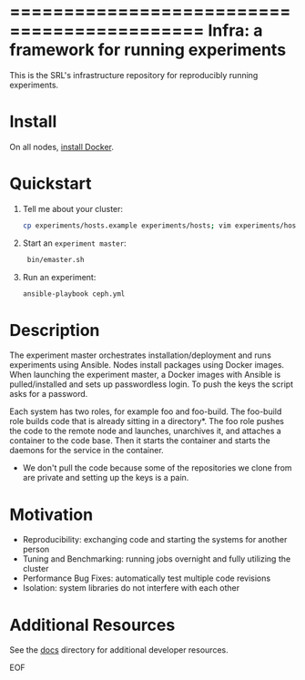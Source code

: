 ============================================
Infra: a framework for running experiments
============================================

This is the SRL's infrastructure repository for reproducibly running experiments.

Install
======

On all nodes, [install Docker](https://docs.docker.com/engine/installation/).

Quickstart
==========

1. Tell me about your cluster:

   ```bash
   cp experiments/hosts.example experiments/hosts; vim experiments/hosts
   ```

2. Start an ``experiment master``:

    ```bash
     bin/emaster.sh
     ```

3. Run an experiment:

    ```bash
    ansible-playbook ceph.yml
    ```

Description
===========

The experiment master orchestrates installation/deployment and runs experiments using Ansible. Nodes install packages using Docker images. When launching the experiment master, a Docker images with Ansible is pulled/installed and sets up passwordless login. To push the keys the script asks for a password.

Each system has two roles, for example foo and foo-build. The foo-build role builds code that is already sitting in a directory*. The foo role pushes the code to the remote node and launches, unarchives it, and attaches a container to the code base. Then it starts the container and starts the daemons for the service in the container.

* We don't pull the code because some of the repositories we clone from are private and setting up the keys is a pain.

Motivation
==========

- Reproducibility: exchanging code and starting the systems for another person
- Tuning and Benchmarking: running jobs overnight and fully utilizing the cluster
- Performance Bug Fixes: automatically test multiple code revisions
- Isolation: system libraries do not interfere with each other

Additional Resources
====================

See the [docs](docs) directory for additional developer resources.

EOF

